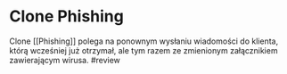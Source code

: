 # Clone Phishing
Clone [[Phishing]] polega na ponownym wysłaniu wiadomości do klienta, którą wcześniej już otrzymał, ale tym razem ze zmienionym załącznikiem zawierającym wirusa. #review